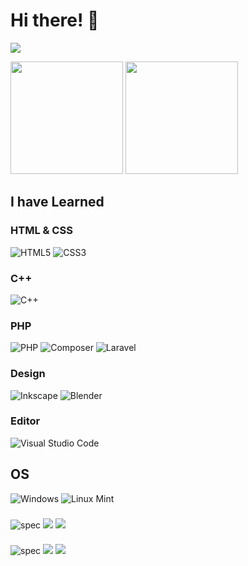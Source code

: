 # Hi there! 👋
![](https://github-profile-summary-cards.vercel.app/api/cards/profile-details?username=hmdkpnnikh&theme=github_dark)

<div>
  <img height="180px" src="https://github-readme-stats.vercel.app/api/top-langs/?username=hmdkpnnikh&theme=github_dark&hide_border=false&include_all_commits=true&count_private=true&layout=compact"/>
  <img height="180px" src="https://github-readme-stats.vercel.app/api?username=hmdkpnnikh&theme=github_dark&hide_border=false&include_all_commits=true&count_private=true&rank_icon=github"/>
</div>

## I have Learned  
### HTML & CSS
![HTML5](https://img.shields.io/badge/html5-%23E34F26.svg?style=for-the-badge&logo=html5&logoColor=white)
![CSS3](https://img.shields.io/badge/css3-%231572B6.svg?style=for-the-badge&logo=css3&logoColor=white)
### C++
![C++](https://img.shields.io/badge/c++-%2300599C.svg?style=for-the-badge&logo=c%2B%2B&logoColor=white)
### PHP
![PHP](https://img.shields.io/badge/php-%23777BB4.svg?style=for-the-badge&logo=php&logoColor=white)
![Composer](https://img.shields.io/badge/Composer-%23885630.svg?style=for-the-badge&logo=composer&logoColor=white)
![Laravel](https://img.shields.io/badge/laravel-%23FF2D20.svg?style=for-the-badge&logo=laravel&logoColor=white)

### Design
![Inkscape](https://img.shields.io/badge/Inkscape-000000?style=for-the-badge&logo=Inkscape&logoColor=white)
![Blender](https://img.shields.io/badge/blender-%23F5792A.svg?style=for-the-badge&logo=blender&logoColor=white)

### Editor
![Visual Studio Code](https://img.shields.io/badge/Visual%20Studio%20Code-007ACC?style=for-the-badge&logo=visual-studio-code&logoColor=white)

## OS
![Windows](https://img.shields.io/badge/Windows-0078D6?style=for-the-badge)
![Linux Mint](https://img.shields.io/badge/Linux_Mint-87CF3E?style=for-the-badge&logo=linux-mint&logoColor=white)

###
![spec](https://img.shields.io/badge/intel-core%20i3%204th-%230071C5.svg?&style=for-the-badge&logo=intel&logoColor=white)
![](https://img.shields.io/badge/RAM-6GB-%230071C5.svg?&style=for-the-badge&logoColor=white)
![](https://img.shields.io/badge/radeon_ati-hd_8500m-ED1C24?&style=for-the-badge&logo=amd&logoColor=white)
###
![spec](https://img.shields.io/badge/intel-Celeron%204205u-%230071C5.svg?&style=for-the-badge&logo=intel&logoColor=white)
![](https://img.shields.io/badge/RAM-4GB-%230071C5.svg?&style=for-the-badge&logoColor=white)
![](https://img.shields.io/badge/intel-hd_610-%230071C5.svg?&style=for-the-badge&logo=intel&logoColor=white)
<!---
hmdkpnnikh/hmdkpnnikh is a ✨ special ✨ repository because its `README.md` (this file) appears on your GitHub profile.
You can click the Preview link to take a look at your changes.
--->


<!--
**Nombun/Nombun** is a ✨ _special_ ✨ repository because its `README.md` (this file) appears on your GitHub profile.

Here are some ideas to get you started:

- 🔭 I’m currently working on ...
- 🌱 I’m currently learning ...
- 👯 I’m looking to collaborate on ...
- 🤔 I’m looking for help with ...
- 💬 Ask me about ...
- 📫 How to reach me: ...
- 😄 Pronouns: ...
- ⚡ Fun fact: ...
-->
